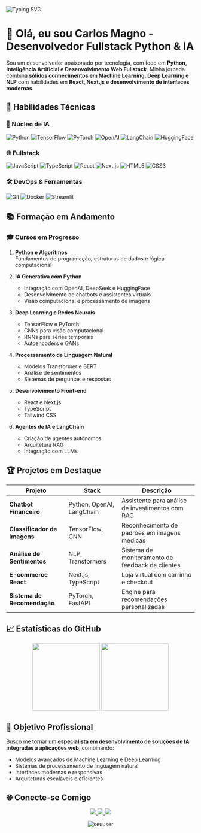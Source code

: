<!-- Banner animado -->
<img src="https://readme-typing-svg.herokuapp.com?font=Fira+Code&size=24&pause=1000&color=00FACC&center=true&vCenter=true&width=800&lines=Desenvolvedor+Fullstack+Python+%2B+IA;Especialista+em+Machine+Learning+e+Deep+Learning;Aprendizado+Contínuo+e+Projetos+Inovadores" alt="Typing SVG" />

# 👋 Olá, eu sou Carlos Magno - Desenvolvedor Fullstack Python & IA

Sou um desenvolvedor apaixonado por tecnologia, com foco em **Python, Inteligência Artificial e Desenvolvimento Web Fullstack**. Minha jornada combina **sólidos conhecimentos em Machine Learning, Deep Learning e NLP** com habilidades em **React, Next.js e desenvolvimento de interfaces modernas**.

## 🚀 Habilidades Técnicas

### 🤖 Núcleo de IA
![Python](https://img.shields.io/badge/Python-3776AB?style=for-the-badge&logo=python&logoColor=white)
![TensorFlow](https://img.shields.io/badge/TensorFlow-FF6F00?style=for-the-badge&logo=tensorflow&logoColor=white)
![PyTorch](https://img.shields.io/badge/PyTorch-EE4C2C?style=for-the-badge&logo=pytorch&logoColor=white)
![OpenAI](https://img.shields.io/badge/OpenAI-412991?style=for-the-badge&logo=openai&logoColor=white)
![LangChain](https://img.shields.io/badge/LangChain-1C3C3C?style=for-the-badge&logo=chainlink&logoColor=white)
![HuggingFace](https://img.shields.io/badge/HuggingFace-FFCC00?style=for-the-badge&logo=huggingface&logoColor=black)

### 🌐 Fullstack
![JavaScript](https://img.shields.io/badge/JavaScript-F7DF1E?style=for-the-badge&logo=javascript&logoColor=black)
![TypeScript](https://img.shields.io/badge/TypeScript-3178C6?style=for-the-badge&logo=typescript&logoColor=white)
![React](https://img.shields.io/badge/React-20232A?style=for-the-badge&logo=react&logoColor=61DAFB)
![Next.js](https://img.shields.io/badge/Next.js-000000?style=for-the-badge&logo=nextdotjs&logoColor=white)
![HTML5](https://img.shields.io/badge/HTML5-E34F26?style=for-the-badge&logo=html5&logoColor=white)
![CSS3](https://img.shields.io/badge/CSS3-1572B6?style=for-the-badge&logo=css3&logoColor=white)

### 🛠 DevOps & Ferramentas
![Git](https://img.shields.io/badge/Git-F05032?style=for-the-badge&logo=git&logoColor=white)
![Docker](https://img.shields.io/badge/Docker-2496ED?style=for-the-badge&logo=docker&logoColor=white)
![Streamlit](https://img.shields.io/badge/Streamlit-FF4B4B?style=for-the-badge&logo=streamlit&logoColor=white)

## 📚 Formação em Andamento

### 🎓 Cursos em Progresso

1. **Python e Algoritmos**  
   Fundamentos de programação, estruturas de dados e lógica computacional

2. **IA Generativa com Python**  
   - Integração com OpenAI, DeepSeek e HuggingFace  
   - Desenvolvimento de chatbots e assistentes virtuais  
   - Visão computacional e processamento de imagens

3. **Deep Learning e Redes Neurais**  
   - TensorFlow e PyTorch  
   - CNNs para visão computacional  
   - RNNs para séries temporais  
   - Autoencoders e GANs

4. **Processamento de Linguagem Natural**  
   - Modelos Transformer e BERT  
   - Análise de sentimentos  
   - Sistemas de perguntas e respostas

5. **Desenvolvimento Front-end**  
   - React e Next.js  
   - TypeScript  
   - Tailwind CSS

6. **Agentes de IA e LangChain**  
   - Criação de agentes autônomos  
   - Arquitetura RAG  
   - Integração com LLMs

## 🏆 Projetos em Destaque

| Projeto | Stack | Descrição |
|---------|-------|-----------|
| **Chatbot Financeiro** | Python, OpenAI, LangChain | Assistente para análise de investimentos com RAG |
| **Classificador de Imagens** | TensorFlow, CNN | Reconhecimento de padrões em imagens médicas |
| **Análise de Sentimentos** | NLP, Transformers | Sistema de monitoramento de feedback de clientes |
| **E-commerce React** | Next.js, TypeScript | Loja virtual com carrinho e checkout |
| **Sistema de Recomendação** | PyTorch, FastAPI | Engine para recomendações personalizadas |

## 📈 Estatísticas do GitHub

<div align="center">
  <img height="180em" src="https://github-readme-stats.vercel.app/api?username=devnaut-coder&show_icons=true&theme=radical&hide_border=true">
  <img height="180em" src="https://github-readme-stats.vercel.app/api/top-langs/?username=devnaut-coder&layout=compact&theme=radical&hide_border=true">
</div>

## 🎯 Objetivo Profissional

Busco me tornar um **especialista em desenvolvimento de soluções de IA integradas a aplicações web**, combinando:
- Modelos avançados de Machine Learning e Deep Learning
- Sistemas de processamento de linguagem natural
- Interfaces modernas e responsivas
- Arquiteturas escaláveis e eficientes

## 🌐 Conecte-se Comigo

<div align="center">
  <a href="https://linkedin.com/in/seuperfil">
    <img src="https://img.shields.io/badge/LinkedIn-0077B5?style=for-the-badge&logo=linkedin&logoColor=white">
  </a>
  <a href="mailto:seu@email.com">
    <img src="https://img.shields.io/badge/Gmail-D14836?style=for-the-badge&logo=gmail&logoColor=white">
  </a>
  <a href="https://seuportfolio.com">
    <img src="https://img.shields.io/badge/Portfolio-%23000000.svg?style=for-the-badge&logo=firefox&logoColor=white">
  </a>
</div>

<p align="center"> 
  <img src="https://komarev.com/ghpvc/?username=seuuser&label=Profile%20views&color=0e75b6&style=flat" alt="seuuser" /> 
</p>
